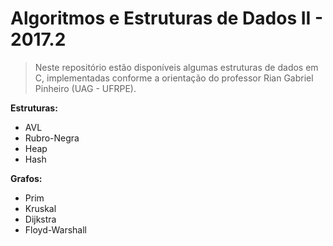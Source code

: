 # Algoritmos e Estruturas de Dados II - 2017.2

> Neste repositório estão disponíveis algumas estruturas de dados em C, implementadas conforme a orientação do professor Rian Gabriel Pinheiro (UAG - UFRPE).

**Estruturas:**

-   AVL
-   Rubro-Negra
-   Heap
-   Hash

**Grafos:**

-   Prim
-   Kruskal
-   Dijkstra
-   Floyd-Warshall
